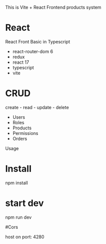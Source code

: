This is Vite + React Frontend products system 


# React
React Front Basic in Typescript

- react-router-dom 6
- redux
- react 17
- typescript
- vite

# CRUD

create - read - update - delete

- Users
- Roles
- Products
- Permissions
- Orders


Usage 


# Install

npm install
 
 # start dev  
 
npm run dev

#Cors

host on port: 4280
